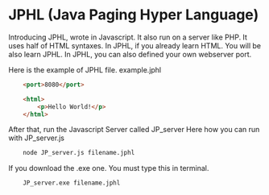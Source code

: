 # JPHL (Java Paging Hyper Language)

Introducing JPHL, wrote in Javascript. It also run on a server like PHP.
It uses half of HTML syntaxes.
In JPHL, if you already learn HTML. You will be also learn JPHL.
In JPHL, you can also defined your own webserver port.

Here is the example of JPHL file.
example.jphl

```html
    <port>8080</port>

    <html>
        <p>Hello World!</p>
    </html>
```

After that, run the Javascript Server called JP_server
Here how you can run with JP_server.js

```bash
    node JP_server.js filename.jphl
```
If you download the .exe one. You must type this in terminal.

```bash
    JP_server.exe filename.jphl
```
